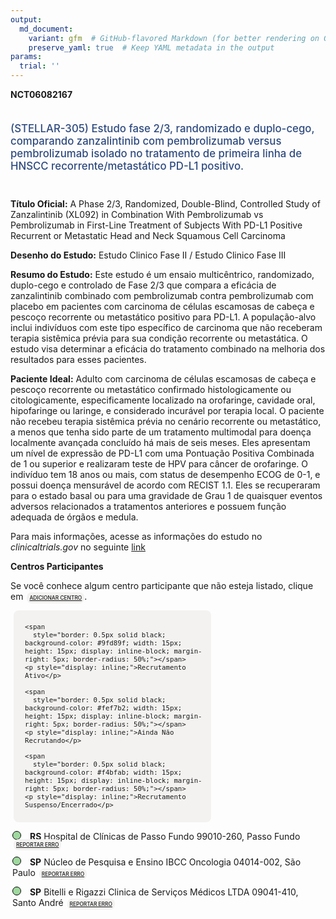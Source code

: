 ```yaml
---
output: 
  md_document:
    variant: gfm  # GitHub-flavored Markdown (for better rendering on GitHub)
    preserve_yaml: true  # Keep YAML metadata in the output
params:
  trial: ''
---
```


<script async src="https://scripts.simpleanalyticscdn.com/latest.js"></script>

**NCT06082167**

<div style="padding: 5px 5px 5px 0px; font-size: 1.20em; font-weight: 500; color: #2E4A7F; text-align: left; margin-bottom: 20px">

(STELLAR-305) Estudo fase 2/3, randomizado e duplo-cego, comparando
zanzalintinib com pembrolizumab versus pembrolizumab isolado no
tratamento de primeira linha de HNSCC recorrente/metastático PD-L1
positivo.

</div>

**Título Oficial:** A Phase 2/3, Randomized, Double-Blind, Controlled
Study of Zanzalintinib (XL092) in Combination With Pembrolizumab vs
Pembrolizumab in First-Line Treatment of Subjects With PD-L1 Positive
Recurrent or Metastatic Head and Neck Squamous Cell Carcinoma

**Desenho do Estudo:** Estudo Clinico Fase II / Estudo Clinico Fase III

**Resumo do Estudo:** Este estudo é um ensaio multicêntrico,
randomizado, duplo-cego e controlado de Fase 2/3 que compara a eficácia
de zanzalintinib combinado com pembrolizumab contra pembrolizumab com
placebo em pacientes com carcinoma de células escamosas de cabeça e
pescoço recorrente ou metastático positivo para PD-L1. A população-alvo
inclui indivíduos com este tipo específico de carcinoma que não
receberam terapia sistêmica prévia para sua condição recorrente ou
metastática. O estudo visa determinar a eficácia do tratamento combinado
na melhoria dos resultados para esses pacientes.

**Paciente Ideal:** Adulto com carcinoma de células escamosas de cabeça
e pescoço recorrente ou metastático confirmado histologicamente ou
citologicamente, especificamente localizado na orofaringe, cavidade
oral, hipofaringe ou laringe, e considerado incurável por terapia local.
O paciente não recebeu terapia sistêmica prévia no cenário recorrente ou
metastático, a menos que tenha sido parte de um tratamento multimodal
para doença localmente avançada concluído há mais de seis meses. Eles
apresentam um nível de expressão de PD-L1 com uma Pontuação Positiva
Combinada de 1 ou superior e realizaram teste de HPV para câncer de
orofaringe. O indivíduo tem 18 anos ou mais, com status de desempenho
ECOG de 0-1, e possui doença mensurável de acordo com RECIST 1.1. Eles
se recuperaram para o estado basal ou para uma gravidade de Grau 1 de
quaisquer eventos adversos relacionados a tratamentos anteriores e
possuem função adequada de órgãos e medula.

Para mais informações, acesse as informações do estudo no
*clinicaltrials.gov* no seguinte
[link](https://clinicaltrials.gov/ct2/show/NCT06082167)

**Centros Participantes**

Se você conhece algum centro participante que não esteja listado, clique
em
<span style="color: #2E4A7F; margin-left: 2px; padding: 4px; background-color: #f3f2f1; border-radius: 8px; font-weight: 500; font-size: 0.6em"><a
href="https://flazar.shinyapps.io/formsapp?study_nct_id=NCT06082167&amp;location_id=N%2FA&amp;location_full_name=N%2FA&amp;form_type=Adicionar%20Centro"
target="_blank">ADICIONAR CENTRO</a></span>.

<div style="margin-bottom: 8px; margin-left: 5px; padding: 8px; max-width: 300px; background-color: #f3f2f1; border-radius: 8px; font-size: 0.9em">

<div style="margin-left: 10px;">

    <span 
      style="border: 0.5px solid black; background-color: #9fd89f; width: 15px; height: 15px; display: inline-block; margin-right: 5px; border-radius: 50%;"></span>
    <p style="display: inline;">Recrutamento Ativo</p>

</div>

<div style="margin-left: 10px;">

    <span 
      style="border: 0.5px solid black; background-color: #fef7b2; width: 15px; height: 15px; display: inline-block; margin-right: 5px; border-radius: 50%;"></span>
    <p style="display: inline;">Ainda Não Recrutando</p>

</div>

<div style="margin-left: 10px;">

    <span 
      style="border: 0.5px solid black; background-color: #f4bfab; width: 15px; height: 15px; display: inline-block; margin-right: 5px; border-radius: 50%;"></span>
    <p style="display: inline;">Recrutamento Suspenso/Encerrado</p>

</div>

</div>

<div style="margin: 3px;">

<span style="border: 0.5px solid black; display: inline-block; width: 12px; height: 12px; border-radius: 50%; margin-right: 10px; padding-bottom: 0px; background-color: #9fd89f;"></span>
<b>RS</b> Hospital de Clínicas de Passo Fundo 99010-260, Passo Fundo
<span style="color: #2E4A7F; margin-left: 2px; padding: 4px; background-color: #f3f2f1; border-radius: 8px; font-weight: 500; font-size: 0.6em"><a
href="https://flazar.shinyapps.io/formsapp?study_nct_id=NCT06082167&amp;location_id=EXELIXISCLINICALSITE68PASSOFUNDORIOGRANDEDOSUL99010260BRAZIL&amp;location_full_name=Hospital%20de%20Cl%C3%ADnicas%20de%20Passo%20Fundo%2C%2099010-260%2C%20Passo%20Fundo&amp;form_type=Reportar%20Erro"
target="_blank">REPORTAR ERRO</a></span>

</div>

<div style="margin: 3px;">

<span style="border: 0.5px solid black; display: inline-block; width: 12px; height: 12px; border-radius: 50%; margin-right: 10px; padding-bottom: 0px; background-color: #9fd89f;"></span>
<b>SP</b> Núcleo de Pesquisa e Ensino IBCC Oncologia 04014-002, São
Paulo
<span style="color: #2E4A7F; margin-left: 2px; padding: 4px; background-color: #f3f2f1; border-radius: 8px; font-weight: 500; font-size: 0.6em"><a
href="https://flazar.shinyapps.io/formsapp?study_nct_id=NCT06082167&amp;location_id=EXELIXISCLINICALSITE67SAOPAULO04014002BRAZIL&amp;location_full_name=N%C3%BAcleo%20de%20Pesquisa%20e%20Ensino%20IBCC%20Oncologia%2C%2004014-002%2C%20S%C3%A3o%20Paulo&amp;form_type=Reportar%20Erro"
target="_blank">REPORTAR ERRO</a></span>

</div>

<div style="margin: 3px;">

<span style="border: 0.5px solid black; display: inline-block; width: 12px; height: 12px; border-radius: 50%; margin-right: 10px; padding-bottom: 0px; background-color: #9fd89f;"></span>
<b>SP</b> Bitelli e Rigazzi Clinica de Serviços Médicos LTDA 09041-410,
Santo André
<span style="color: #2E4A7F; margin-left: 2px; padding: 4px; background-color: #f3f2f1; border-radius: 8px; font-weight: 500; font-size: 0.6em"><a
href="https://flazar.shinyapps.io/formsapp?study_nct_id=NCT06082167&amp;location_id=EXELIXISCLINICALSITE65SANTOANDRESAOPAULO09060650BRAZIL&amp;location_full_name=Bitelli%20e%20Rigazzi%20Clinica%20de%20Servi%C3%A7os%20M%C3%A9dicos%20LTDA%2C%2009041-410%2C%20Santo%20Andr%C3%A9&amp;form_type=Reportar%20Erro"
target="_blank">REPORTAR ERRO</a></span>

</div>
